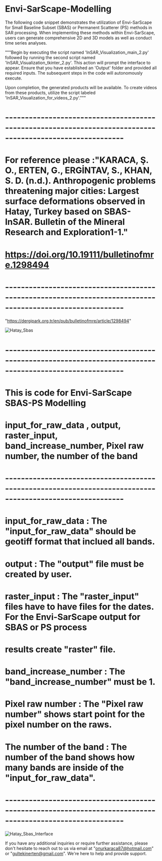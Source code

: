 # Envi-SarScape-Modelling
The following code snippet demonstrates the utilization of Envi-SarScape for Small Baseline Subset (SBAS) or Permanent Scatterer (PS) methods in SAR processing. When implementing these methods within Envi-SarScape, users can generate comprehensive 2D and 3D models as well as conduct time series analyses.


"""Begin by executing the script named 'InSAR_Visualization_main_2.py' followed by running the second script named 'InSAR_Visualization_tkinter_2.py'. This action will prompt the interface to appear. Ensure that you have established an 'Output' folder and provided all required inputs. The subsequent steps in the code will autonomously execute.

Upon completion, the generated products will be available. To create videos from these products, utilize the script labeled 'InSAR_Visualization_for_videos_2.py'."""
# ----------------------------------------------------------------------------------------------------------
# For reference please :"KARACA, Ş. O., ERTEN, G., ERGİNTAV, S., KHAN, S. D. (n.d.). Anthropogenic problems threatening major cities: Largest surface deformations observed in Hatay, Turkey based on SBAS-InSAR. Bulletin of the Mineral Research and Exploration1-1."
# https://doi.org/10.19111/bulletinofmre.1298494
# ----------------------------------------------------------------------------------------------------------
"https://dergipark.org.tr/en/pub/bulletinofmre/article/1298494"

![Hatay_Sbas](https://github.com/onurkaraca87/Envi-SarScape-Modelling/assets/127317839/eb5c31c0-9ff1-461c-adbe-6be23a0358ac)

# ----------------------------------------------------------------------------------------------------------
# This is code for Envi-SarScape SBAS-PS Modelling
# input_for_raw_data , output, raster_input, band_increase_number, Pixel raw number, the number of the band
# ----------------------------------------------------------------------------------------------------------
# input_for_raw_data     : The "input_for_raw_data" should be geotiff format that inclued all bands.
# output                 : The "output" file must be created by user.
# raster_input           : The "raster_input" files have to have files for the dates. For the Envi-SarScape output for SBAS or PS process
#                          results create "raster" file. 
# band_increase_number   : The "band_increase_number" must be 1.
# Pixel raw number       : The "Pixel raw number" shows start point for the pixel number on the raws.
# The number of the band : The number of the band shows how many bands are inside of the "input_for_raw_data".
# ----------------------------------------------------------------------------------------------------------
![Hatay_Sbas_Interface](https://github.com/onurkaraca87/Envi-SarScape-Modelling/assets/127317839/b5e86688-6a6c-493f-87fa-9199ff2719ff)


If you have any additional inquiries or require further assistance, please don't hesitate to reach out to us via email at "onurkaraca87@hotmail.com" or "gultekinerten@gmail.com". We're here to help and provide support.

